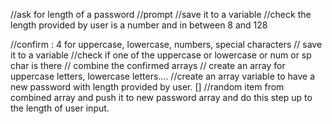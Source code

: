 
//ask for length of a password
  //prompt
  //save it to a variable
//check the length provided by user is a number and in between 8 and 128
  
//confirm : 4 for uppercase, lowercase, numbers, special characters
  // save it to a variable
//check if one of the  uppercase or lowercase or num or sp char is there
   // combine the confirmed arrays
// create an array for uppercase letters, lowercase letters....
//create an array variable to have a new password with length provided by user. []
//random item from combined array and push it to new password array and do this step up to the length of user input.